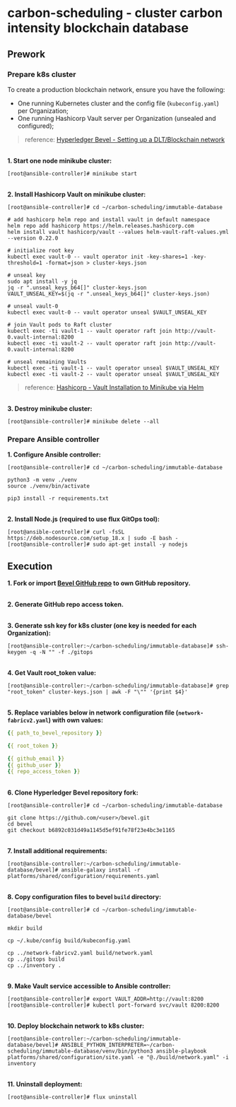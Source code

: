 # carbon-scheduling - cluster carbon intensity blockchain database


## Prework

### Prepare k8s cluster
To create a production blockchain network, ensure you have the following:
* One running Kubernetes cluster and the config file (`kubeconfig.yaml`) per Organization;
* One running Hashicorp Vault server per Organization (unsealed and configured);

> reference: [Hyperledger Bevel - Setting up a DLT/Blockchain network](https://blockchain-automation-framework.readthedocs.io/en/latest/operations/setting_dlt.html)

\
**1. Start one node minikube cluster:**
```console
[root@ansible-controller]# minikube start
```

\
**2. Install Hashicorp Vault on minikube cluster:**
```console
[root@ansible-controller]# cd ~/carbon-scheduling/immutable-database

# add hashicorp helm repo and install vault in default namespace
helm repo add hashicorp https://helm.releases.hashicorp.com
helm install vault hashicorp/vault --values helm-vault-raft-values.yml --version 0.22.0

# initialize root key
kubectl exec vault-0 -- vault operator init -key-shares=1 -key-threshold=1 -format=json > cluster-keys.json

# unseal key
sudo apt install -y jq
jq -r ".unseal_keys_b64[]" cluster-keys.json
VAULT_UNSEAL_KEY=$(jq -r ".unseal_keys_b64[]" cluster-keys.json)

# unseal vault-0
kubectl exec vault-0 -- vault operator unseal $VAULT_UNSEAL_KEY

# join Vault pods to Raft cluster
kubectl exec -ti vault-1 -- vault operator raft join http://vault-0.vault-internal:8200
kubectl exec -ti vault-2 -- vault operator raft join http://vault-0.vault-internal:8200

# unseal remaining Vaults
kubectl exec -ti vault-1 -- vault operator unseal $VAULT_UNSEAL_KEY
kubectl exec -ti vault-2 -- vault operator unseal $VAULT_UNSEAL_KEY
```
 > reference: [Hashicorp - Vault Installation to Minikube via Helm](https://learn.hashicorp.com/tutorials/vault/kubernetes-minikube-raft?in=vault/kubernetes)

\
**3. Destroy minikube cluster:**
```console
[root@ansible-controller]# minikube delete --all
```

### Prepare Ansible controller
**1. Configure Ansible controller:**
```console
[root@ansible-controller]# cd ~/carbon-scheduling/immutable-database

python3 -m venv ./venv
source ./venv/bin/activate

pip3 install -r requirements.txt
```

\
**2. Install Node.js (required to use flux GitOps tool):**
```console
[root@ansible-controller]# curl -fsSL https://deb.nodesource.com/setup_18.x | sudo -E bash -
[root@ansible-controller]# sudo apt-get install -y nodejs
```

## Execution
**1. Fork or import [Bevel GitHub repo](https://github.com/hyperledger/bevel.git) to own GitHub repository.**

\
**2. Generate GitHub repo access token.**

\
**3. Generate ssh key for k8s cluster (one key is needed for each Organization):**
```console
[root@ansible-controller:~/carbon-scheduling/immutable-database]# ssh-keygen -q -N "" -f ./gitops
```

\
**4. Get Vault root_token value:**
```console
[root@ansible-controller:~/carbon-scheduling/immutable-database]# grep "root_token" cluster-keys.json | awk -F "\"" '{print $4}'
```

\
**5. Replace variables below in network configuration file (`network-fabricv2.yaml`) with own values:**
```yaml
{{ path_to_bevel_repository }}

{{ root_token }}

{{ github_email }}
{{ github_user }}
{{ repo_access_token }}
```

\
**6. Clone Hyperledger Bevel repository fork:**
```console
[root@ansible-controller]# cd ~/carbon-scheduling/immutable-database

git clone https://github.com/<user>/bevel.git
cd bevel
git checkout b6892c031d49a1145d5ef91fe78f23e4bc3e1165
```

\
**7. Install additional requirements:**
```console
[root@ansible-controller:~/carbon-scheduling/immutable-database/bevel]# ansible-galaxy install -r platforms/shared/configuration/requirements.yaml
```

\
**8. Copy configuration files to bevel `build` directory:**
```console
[root@ansible-controller]# cd ~/carbon-scheduling/immutable-database/bevel

mkdir build

cp ~/.kube/config build/kubeconfig.yaml

cp ../network-fabricv2.yaml build/network.yaml
cp ../gitops build
cp ../inventory .
```

\
**9. Make Vault service accessible to Ansible controller:**
```console
[root@ansible-controller]# export VAULT_ADDR=http://vault:8200
[root@ansible-controller]# kubectl port-forward svc/vault 8200:8200
```

\
**10. Deploy blockchain network to k8s cluster:**
```console
[root@ansible-controller:~/carbon-scheduling/immutable-database/bevel]# ANSIBLE_PYTHON_INTERPRETER=~/carbon-scheduling/immutable-database/venv/bin/python3 ansible-playbook platforms/shared/configuration/site.yaml -e "@./build/network.yaml" -i inventory
```

\
**11. Uninstall deployment:**
```console
[root@ansible-controller]# flux uninstall
```